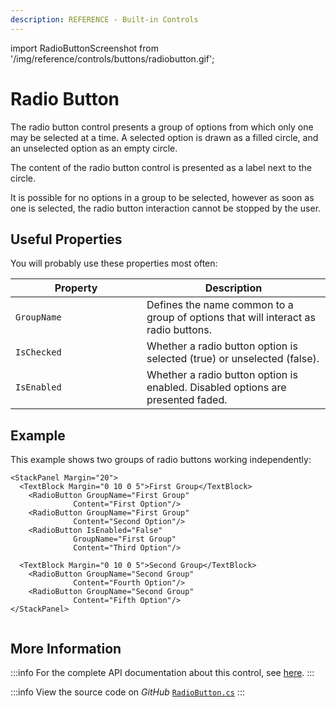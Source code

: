 ```yaml
---
description: REFERENCE - Built-in Controls
---
```


import RadioButtonScreenshot from '/img/reference/controls/buttons/radiobutton.gif';

# Radio Button

The radio button control presents a group of options from which only one may be selected at a time. A selected option is drawn as a filled circle, and an unselected option as an empty circle.

The content of the radio button control is presented as a label next to the circle.

It is possible for no options in a group to be selected, however as soon as one is selected, the radio button interaction cannot be stopped by the user.

## Useful Properties

You will probably use these properties most often:

<table><thead><tr><th width="194">Property</th><th>Description</th></tr></thead><tbody><tr><td><code>GroupName</code></td><td>Defines the name common to a group of options that will interact as radio buttons. </td></tr><tr><td><code>IsChecked</code></td><td>Whether a radio button option is selected (true) or unselected (false). </td></tr><tr><td><code>IsEnabled</code></td><td>Whether a radio button option is enabled. Disabled options are presented faded.</td></tr></tbody></table>

## Example

This example shows two groups of radio buttons working independently:

```
<StackPanel Margin="20">
  <TextBlock Margin="0 10 0 5">First Group</TextBlock>
    <RadioButton GroupName="First Group"
              Content="First Option"/>
    <RadioButton GroupName="First Group"
              Content="Second Option"/>
    <RadioButton IsEnabled="False"
              GroupName="First Group"
              Content="Third Option"/>

  <TextBlock Margin="0 10 0 5">Second Group</TextBlock> 
    <RadioButton GroupName="Second Group"
              Content="Fourth Option"/>
    <RadioButton GroupName="Second Group"
              Content="Fifth Option"/>
</StackPanel>
```

<img src={RadioButtonScreenshot} alt="" />

## More Information

:::info
For the complete API documentation about this control, see [here](http://reference.avaloniaui.net/api/Avalonia.Controls/RadioButton/).
:::

:::info
View the source code on _GitHub_ [`RadioButton.cs`](https://github.com/AvaloniaUI/Avalonia/blob/master/src/Avalonia.Controls/RadioButton.cs)
:::
